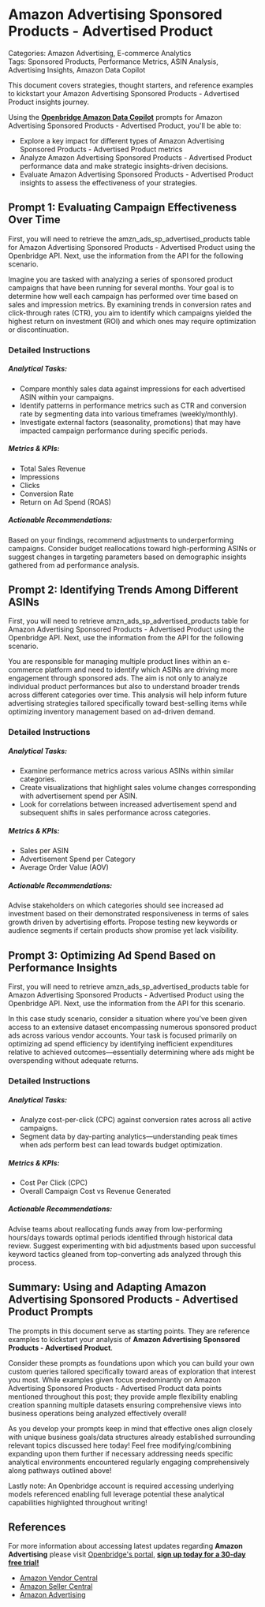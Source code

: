 # Amazon Advertising Sponsored Products - Advertised Product

Categories: Amazon Advertising, E-commerce Analytics  
Tags: Sponsored Products, Performance Metrics, ASIN Analysis, Advertising Insights, Amazon Data Copilot  

This document covers strategies, thought starters, and reference examples to kickstart your Amazon Advertising Sponsored Products - Advertised Product insights journey.

Using the <a href="https://chatgpt.com/g/g-Sg4qP7r3v-openbridge-data-copilot" target="_blank"><strong>Openbridge Amazon Data Copilot</strong></a> prompts for Amazon Advertising Sponsored Products - Advertised Product, you'll be able to:

- Explore a key impact for different types of Amazon Advertising Sponsored Products - Advertised Product metrics
- Analyze Amazon Advertising Sponsored Products - Advertised Product performance data and make strategic insights-driven decisions.
- Evaluate Amazon Advertising Sponsored Products - Advertised Product insights to assess the effectiveness of your strategies.

## Prompt 1: Evaluating Campaign Effectiveness Over Time

First, you will need to retrieve the amzn_ads_sp_advertised_products table for Amazon Advertising Sponsored Products - Advertised Product using the Openbridge API. Next, use the information from the API for the following scenario. 

Imagine you are tasked with analyzing a series of sponsored product campaigns that have been running for several months. Your goal is to determine how well each campaign has performed over time based on sales and impression metrics. By examining trends in conversion rates and click-through rates (CTR), you aim to identify which campaigns yielded the highest return on investment (ROI) and which ones may require optimization or discontinuation.

### Detailed Instructions
##### Analytical Tasks:
- Compare monthly sales data against impressions for each advertised ASIN within your campaigns.
- Identify patterns in performance metrics such as CTR and conversion rate by segmenting data into various timeframes (weekly/monthly).
- Investigate external factors (seasonality, promotions) that may have impacted campaign performance during specific periods.

##### Metrics & KPIs:
- Total Sales Revenue
- Impressions
- Clicks
- Conversion Rate 
- Return on Ad Spend (ROAS)

##### Actionable Recommendations:
Based on your findings, recommend adjustments to underperforming campaigns. Consider budget reallocations toward high-performing ASINs or suggest changes in targeting parameters based on demographic insights gathered from ad performance analysis.

## Prompt 2: Identifying Trends Among Different ASINs

First, you will need to retrieve amzn_ads_sp_advertised_products table for Amazon Advertising Sponsored Products - Advertised Product using the Openbridge API. Next, use the information from the API for the following scenario.

You are responsible for managing multiple product lines within an e-commerce platform and need to identify which ASINs are driving more engagement through sponsored ads. The aim is not only to analyze individual product performances but also to understand broader trends across different categories over time. This analysis will help inform future advertising strategies tailored specifically toward best-selling items while optimizing inventory management based on ad-driven demand.

### Detailed Instructions
##### Analytical Tasks:
- Examine performance metrics across various ASINs within similar categories.
- Create visualizations that highlight sales volume changes corresponding with advertisement spend per ASIN.
- Look for correlations between increased advertisement spend and subsequent shifts in sales performance across categories.

##### Metrics & KPIs:
- Sales per ASIN
- Advertisement Spend per Category 
- Average Order Value (AOV)
  
##### Actionable Recommendations:
Advise stakeholders on which categories should see increased ad investment based on their demonstrated responsiveness in terms of sales growth driven by advertising efforts. Propose testing new keywords or audience segments if certain products show promise yet lack visibility.

## Prompt 3: Optimizing Ad Spend Based on Performance Insights

First, you will need to retrieve amzn_ads_sp_advertised_products table for Amazon Advertising Sponsored Products - Advertised Product using the Openbridge API. Next, use the information from the API for this scenario.

In this case study scenario, consider a situation where you’ve been given access to an extensive dataset encompassing numerous sponsored product ads across various vendor accounts. Your task is focused primarily on optimizing ad spend efficiency by identifying inefficient expenditures relative to achieved outcomes—essentially determining where ads might be overspending without adequate returns.

### Detailed Instructions
##### Analytical Tasks:
- Analyze cost-per-click (CPC) against conversion rates across all active campaigns.
- Segment data by day-parting analytics—understanding peak times when ads perform best can lead towards budget optimization.
  
##### Metrics & KPIs:
- Cost Per Click (CPC)
- Overall Campaign Cost vs Revenue Generated 
   
##### Actionable Recommendations:
Advise teams about reallocating funds away from low-performing hours/days towards optimal periods identified through historical data review. Suggest experimenting with bid adjustments based upon successful keyword tactics gleaned from top-converting ads analyzed through this process.

## Summary: Using and Adapting Amazon Advertising Sponsored Products - Advertised Product Prompts
The prompts in this document serve as starting points. They are reference examples to kickstart your analysis of **Amazon Advertising Sponsored Products - Advertised Product**.

Consider these prompts as foundations upon which you can build your own custom queries tailored specifically toward areas of exploration that interest you most. While examples given focus predominantly on Amazon Advertising Sponsored Products - Advertised Product data points mentioned throughout this post; they provide ample flexibility enabling creation spanning multiple datasets ensuring comprehensive views into business operations being analyzed effectively overall!

As you develop your prompts keep in mind that effective ones align closely with unique business goals/data structures already established surrounding relevant topics discussed here today! Feel free modifying/combining expanding upon them further if necessary addressing needs specific analytical environments encountered regularly engaging comprehensively along pathways outlined above!

Lastly note: An Openbridge account is required accessing underlying models referenced enabling full leverage potential these analytical capabilities highlighted throughout writing! 

## References   
For more information about accessing latest updates regarding **Amazon Advertising** please visit <a href="https://chatgpt.com/g/g-Sg4qP7r3v-openbridge-data-copilot" target="_blank">Openbridge's portal</a>, <a href="https://openbridge.com" target="_blank"><strong>sign up today for a 30-day free trial!</strong></a>

<ul>
<li><a href="https://www.openbridge.com/amazon-vendor-central/" target="_blank">Amazon Vendor Central</a></li>
<li><a href="https://www.openbridge.com/amazon-selling-partner/" target="_blank">Amazon Seller Central</a></li>
<li><a href="https://www.openbridge.com/amazon-advertising/" target="_blank">Amazon Advertising</a></li>
</ul>
